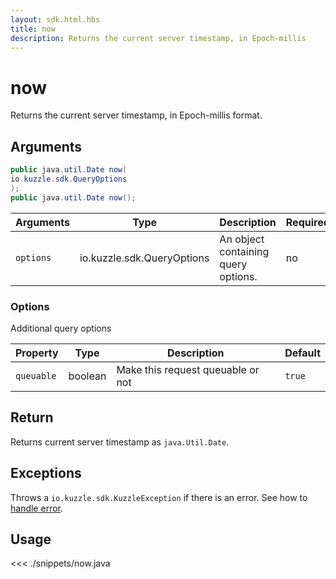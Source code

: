 ```yaml
---
layout: sdk.html.hbs
title: now
description: Returns the current server timestamp, in Epoch-millis
---
```


# now

<SinceBadge version="1.0.0" />

Returns the current server timestamp, in Epoch-millis format.

## Arguments

```java
public java.util.Date now(
io.kuzzle.sdk.QueryOptions
);
public java.util.Date now();
```

| Arguments | Type                       | Description                         | Required |
| --------- | -------------------------- | ----------------------------------- | -------- |
| `options` | io.kuzzle.sdk.QueryOptions | An object containing query options. | no       |

### **Options**

Additional query options

| Property   | Type    | Description                       | Default |
| ---------- | ------- | --------------------------------- | ------- |
| `queuable` | boolean | Make this request queuable or not | `true`  |

## Return

Returns current server timestamp as `java.Util.Date`.

## Exceptions

Throws a `io.kuzzle.sdk.KuzzleException` if there is an error. See how to [handle error](/sdk-reference/java/1/error-handling).

## Usage

<<< ./snippets/now.java
